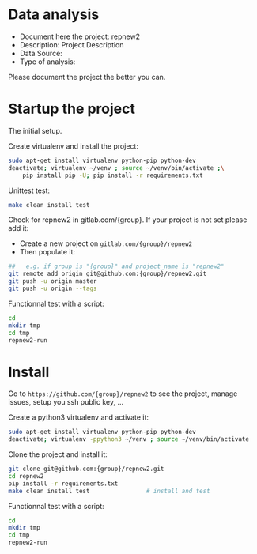 # Data analysis
- Document here the project: repnew2
- Description: Project Description
- Data Source:
- Type of analysis:

Please document the project the better you can.

# Startup the project

The initial setup.

Create virtualenv and install the project:
```bash
sudo apt-get install virtualenv python-pip python-dev
deactivate; virtualenv ~/venv ; source ~/venv/bin/activate ;\
    pip install pip -U; pip install -r requirements.txt
```

Unittest test:
```bash
make clean install test
```

Check for repnew2 in gitlab.com/{group}.
If your project is not set please add it:

- Create a new project on `gitlab.com/{group}/repnew2`
- Then populate it:

```bash
##   e.g. if group is "{group}" and project_name is "repnew2"
git remote add origin git@github.com:{group}/repnew2.git
git push -u origin master
git push -u origin --tags
```

Functionnal test with a script:

```bash
cd
mkdir tmp
cd tmp
repnew2-run
```

# Install

Go to `https://github.com/{group}/repnew2` to see the project, manage issues,
setup you ssh public key, ...

Create a python3 virtualenv and activate it:

```bash
sudo apt-get install virtualenv python-pip python-dev
deactivate; virtualenv -ppython3 ~/venv ; source ~/venv/bin/activate
```

Clone the project and install it:

```bash
git clone git@github.com:{group}/repnew2.git
cd repnew2
pip install -r requirements.txt
make clean install test                # install and test
```
Functionnal test with a script:

```bash
cd
mkdir tmp
cd tmp
repnew2-run
```

